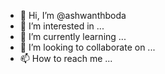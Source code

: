 - 👋 Hi, I’m @ashwanthboda
- 👀 I’m interested in ...
- 🌱 I’m currently learning ...
- 💞️ I’m looking to collaborate on ...
- 📫 How to reach me ...

<!---
ashwanthboda/ashwanthboda is a ✨ special ✨ repository because its `README.md` (this file) appears on your GitHub profile.
You can click the Preview link to take a look at your changes.
--->

